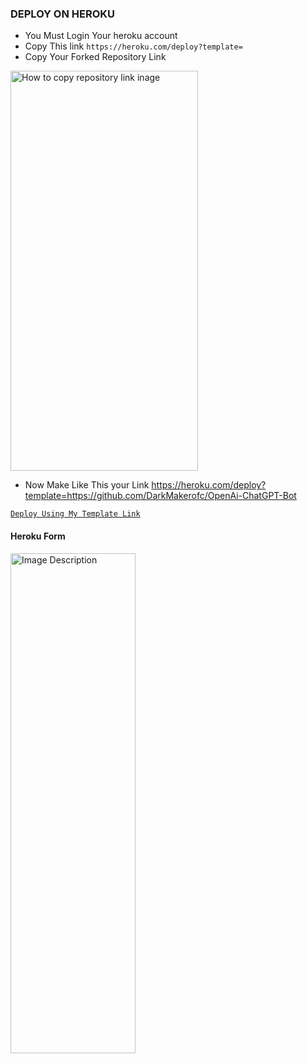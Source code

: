 ### DEPLOY ON HEROKU  

* You Must Login Your heroku account
* Copy This link `https://heroku.com/deploy?template=`
* Copy Your Forked Repository Link


<img src="https://telegra.ph/file/9691413c184693618232c.jpg" alt="How to copy repository link inage" width="300" height="640">

* Now Make Like This your Link
  https://heroku.com/deploy?template=https://github.com/DarkMakerofc/OpenAi-ChatGPT-Bot

[`Deploy Using My Template Link`](https://heroku.com/deploy?template=https://github.com/DarkMakerofc/OpenAi-ChatGPT-Bot)

#### Heroku Form

<img src="https://telegra.ph/file/f7f9e3f75c1f376381f27.jpg" alt="Image Description" width="200" height="800">


